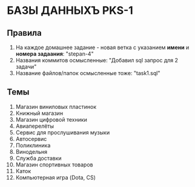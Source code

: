 # БАЗЫ ДАННЫХЪ PKS-1
## Правила
1. На каждое домашнее задание - новая ветка с указанием **имени** и **номера задаания**: "stepan-4"
2. Названия коммитов осмысленные: "Добавил sql запрос для 2 задачи"
3. Название файлов/папок осмысленные тоже: "task1.sql"
## Темы
1. Магазин виниловых пластинок
2. Книжный магазин
3. Магазин цифровой техники
4. Авиаперелёты
5. Сервис для прослушивания музыки
6. Автосервис
7. Поликлиника
8. Винодельня
9. Служба доставки
10. Магазин спортивных товаров
11. Каток
12. Компьютерная игра (Dota, CS)
